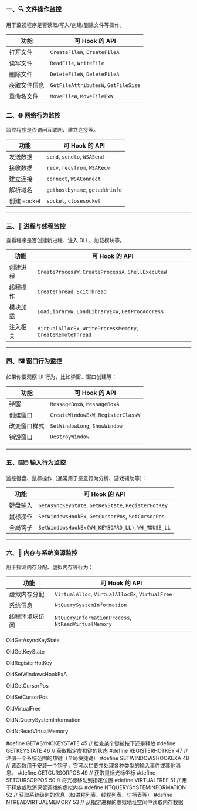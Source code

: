 ### 一、🔍 **文件操作监控**

用于监视程序是否读取/写入/创建/删除文件等操作。

| 功能         | 可 Hook 的 API                      |
| ------------ | ----------------------------------- |
| 打开文件     | `CreateFileW`, `CreateFileA`        |
| 读写文件     | `ReadFile`, `WriteFile`             |
| 删除文件     | `DeleteFileW`, `DeleteFileA`        |
| 获取文件信息 | `GetFileAttributesW`, `GetFileSize` |
| 重命名文件   | `MoveFileW`, `MoveFileExW`          |



### 二、🌐 **网络行为监控**

监控程序是否访问互联网、建立连接等。

| 功能        | 可 Hook 的 API                 |
| ----------- | ------------------------------ |
| 发送数据    | `send`, `sendto`, `WSASend`    |
| 接收数据    | `recv`, `recvfrom`, `WSARecv`  |
| 建立连接    | `connect`, `WSAConnect`        |
| 解析域名    | `gethostbyname`, `getaddrinfo` |
| 创建 socket | `socket`, `closesocket`        |



------

### 三、🧠 **进程与线程监控**

查看程序是否创建新进程、注入 DLL、加载模块等。

| 功能     | 可 Hook 的 API                                               |
| -------- | ------------------------------------------------------------ |
| 创建进程 | `CreateProcessW`, `CreateProcessA`, `ShellExecuteW`          |
| 线程操作 | `CreateThread`, `ExitThread`                                 |
| 模块加载 | `LoadLibraryW`, `LoadLibraryExW`, `GetProcAddress`           |
| 注入相关 | `VirtualAllocEx`, `WriteProcessMemory`, `CreateRemoteThread` |



------

### 四、🖼️ **窗口行为监控**

如果你要观察 UI 行为，比如弹窗、窗口创建等：

| 功能         | 可 Hook 的 API                      |
| ------------ | ----------------------------------- |
| 弹窗         | `MessageBoxW`, `MessageBoxA`        |
| 创建窗口     | `CreateWindowExW`, `RegisterClassW` |
| 改变窗口样式 | `SetWindowLong`, `ShowWindow`       |
| 销毁窗口     | `DestroyWindow`                     |



------

### 五、⌨️🖱️ **输入行为监控**

监控键盘、鼠标操作（通常用于恶意行为分析、游戏辅助等）：

| 功能     | 可 Hook 的 API                                      |
| -------- | --------------------------------------------------- |
| 键盘输入 | `GetAsyncKeyState`, `GetKeyState`, `RegisterHotKey` |
| 鼠标操作 | `SetWindowsHookEx`, `GetCursorPos`, `SetCursorPos`  |
| 全局钩子 | `SetWindowsHookEx(WH_KEYBOARD_LL)`, `WH_MOUSE_LL`   |



------

### 六、🧩 **内存与系统资源监控**

用于探测内存分配、虚拟内存等行为：

| 功能           | 可 Hook 的 API                                     |
| -------------- | -------------------------------------------------- |
| 虚拟内存分配   | `VirtualAlloc`, `VirtualAllocEx`, `VirtualFree`    |
| 系统信息       | `NtQuerySystemInformation`                         |
| 线程环境块访问 | `NtQueryInformationProcess`, `NtReadVirtualMemory` |





OldGetAsyncKeyState

OldGetKeyState

OldRegisterHotKey

OldSetWindowsHookExA

OldGetCursorPos

OldSetCursorPos

OldVirtualFree

OldNtQuerySystemInformation

OldNtReadVirtualMemory







#define GETASYNCKEYSTATE        45  // 检查某个键被按下还是释放
#define GETKEYSTATE             46  // 获取指定虚拟键的状态
#define REGISTERHOTKEY          47  // 注册一个系统范围的热键（全局快捷键）
#define SETWINDOWSHOOKEXA       48  // 该函数用于安装一个钩子，它可以拦截并处理各种类型的输入事件或其他消息。
#define GETCURSORPOS            49  // 获取鼠标光标坐标
#define SETCURSORPOS            50  // 将光标移动到指定位置
#define VIRTUALFREE             51  // 用于释放或取消保留调拨的虚拟内存
#define NTQUERYSYSTEMINFORMATION 52 // 获取系统级别的信息（如进程列表、线程列表、句柄表等）
#define NTREADVIRTUALMEMORY     53  // 从指定进程的虚拟地址空间中读取内存数据